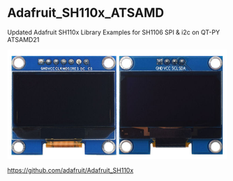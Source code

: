# Adafruit_SH110x_ATSAMD
 Updated Adafruit SH110x Library Examples for SH1106 SPI & i2c on QT-PY ATSAMD21
 
![](https://github.com/koogar/Adafruit_SH1106_OLED_ATSAMD/blob/main/images/SH1106%20SPi%20and%20i2c%20OLED.jpg)

https://github.com/adafruit/Adafruit_SH110x
